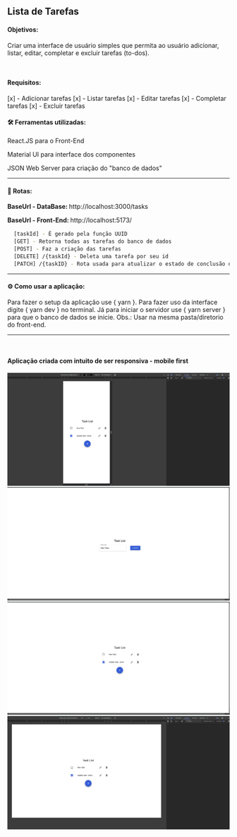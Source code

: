 <h2>Lista de Tarefas</h2>

<h4>Objetivos:</h4>
<p> Criar uma interface de usuário simples que permita ao usuário adicionar, listar, editar,
completar e excluir tarefas (to-dos).</p>
<br />
<h4>Requisitos:</h4>

[x] - Adicionar tarefas
[x] - Listar tarefas
[x] - Editar tarefas
[x] - Completar tarefas
[x] - Excluir tarefas

<h4>🛠️ Ferramentas utilizadas:</h4>

<p>React.JS para o Front-End</p>
<p>Material UI para interface dos componentes</p>
<p>JSON Web Server para criação do "banco de dados"</p>

<hr />

<h4>🚦 Rotas:</h4>

<p><strong>BaseUrl - DataBase: </strong>http://localhost:3000/tasks</p>
<p><strong>BaseUrl - Front-End: </strong> http://localhost:5173/</p>

```bash
  [taskId] - É gerado pela função UUID
  [GET] - Retorna todas as tarefas do banco de dados
  [POST] - Faz a criação das tarefas
  [DELETE] /{taskId} - Deleta uma tarefa por seu id
  [PATCH] /{taskID} - Rota usada para atualizar o estado de conclusão da tarefa e da descrição, utilizado o id da tarefa
```

<hr />

<h4>⚙️ Como usar a aplicação:</h4>

<p>Para fazer o setup da aplicação use { yarn }. Para fazer uso da interface digite  { yarn dev } no terminal. Já para iniciar o servidor use { yarn server } para que o banco de dados se inicie. Obs.: Usar na mesma pasta/diretorio do front-end.</p>

<hr />
<br />

<h4>Aplicação criada com intuito de ser responsiva - mobile first</h4>


<img src="./mobile.png" />
<img src="./pc_newTask.png" />
<img src="./pcTasks.png" />
<img src="./tablet.png" />